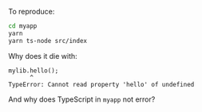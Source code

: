 To reproduce:

```sh
cd myapp
yarn
yarn ts-node src/index
```

Why does it die with:

```
mylib.hello();
      ^
TypeError: Cannot read property 'hello' of undefined
```


And why does TypeScript in `myapp` not error?
